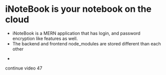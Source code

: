 # iNoteBook is your notebook on the cloud
- iNoteBook is a MERN application that has login, and password encryption like features as well. 
- The backend and frontend node_modules are stored different than each other

*
continue video 47
